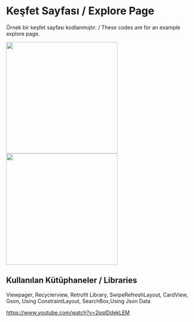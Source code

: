 # Keşfet Sayfası / Explore Page 

Örnek bir keşfet sayfası kodlanmıştır. / These codes are for an example explore page. 

<p float="left">
 <img src="https://github.com/1emreaydin/explorePageAndroid/blob/master/Screenshot_20181215-234848.png" width="300">
<img src="https://github.com/1emreaydin/explorePageAndroid/blob/master/Screenshot_20181215-234826.png" width="300">
</p>

## Kullanılan Kütüphaneler / Libraries
Viewpager, Recyclerview, Retrofit Library, SwipeRefreshLayout, CardView, Gson, Using ConstraintLayout, SearchBox,Using Json Data

https://www.youtube.com/watch?v=2pqIDdekLEM
